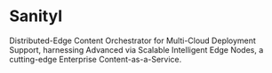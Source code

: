 # SanityI
Distributed-Edge Content Orchestrator for Multi-Cloud Deployment Support, harnessing Advanced via Scalable Intelligent Edge Nodes, a cutting-edge Enterprise Content-as-a-Service.
